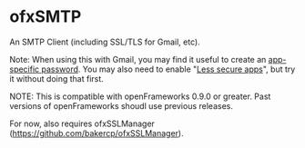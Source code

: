 ofxSMTP
=======

An SMTP Client (including SSL/TLS for Gmail, etc).

Note: When using this with Gmail, you may find it useful to create an [app-specific password](https://support.google.com/accounts/answer/185833?hl=en).  You may also need to enable "[Less secure apps](https://support.google.com/accounts/answer/6010255?hl=en)", but try it without doing that first.


NOTE:  This is compatible with openFrameworks 0.9.0 or greater.  Past versions of openFrameworks shoudl use previous releases.

For now, also requires ofxSSLManager (https://github.com/bakercp/ofxSSLManager).
